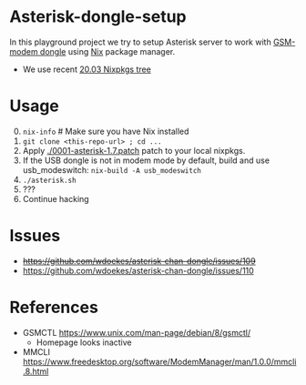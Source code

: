 Asterisk-dongle-setup
=====================

In this playground project we try to setup Asterisk server to work with
[GSM-modem dongle](https://github.com/wdoekes/asterisk-chan-dongle) using
[Nix](https://nixos.org) package manager.

* We use recent
  [20.03 Nixpkgs tree](https://github.com/NixOS/nixpkgs/tree/076c67fdea6d0529a568c7d0e0a72e6bc161ecf5/)


Usage
=====

0. `nix-info` # Make sure you have Nix installed
1. `git clone <this-repo-url> ; cd ...`
2. Apply [./0001-asterisk-1.7.patch](./0001-asterisk-1.7.patch) patch to your
   local nixpkgs.
3. If the USB dongle is not in modem mode by default, build and use
   usb_modeswitch: `nix-build -A usb_modeswitch`
3. `./asterisk.sh`
4. ???
5. Continue hacking


Issues
======


* ~~https://github.com/wdoekes/asterisk-chan-dongle/issues/109~~
* https://github.com/wdoekes/asterisk-chan-dongle/issues/110


References
==========

* GSMCTL https://www.unix.com/man-page/debian/8/gsmctl/
  - Homepage looks inactive
* MMCLI https://www.freedesktop.org/software/ModemManager/man/1.0.0/mmcli.8.html
